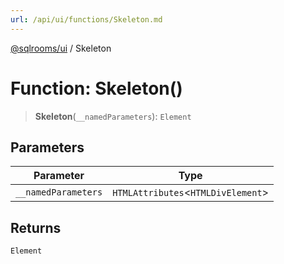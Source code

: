 ```yaml
---
url: /api/ui/functions/Skeleton.md
---
```

[@sqlrooms/ui](../index.md) / Skeleton

# Function: Skeleton()

> **Skeleton**(`__namedParameters`): `Element`

## Parameters

| Parameter | Type |
| ------ | ------ |
| `__namedParameters` | `HTMLAttributes`<`HTMLDivElement`> |

## Returns

`Element`
